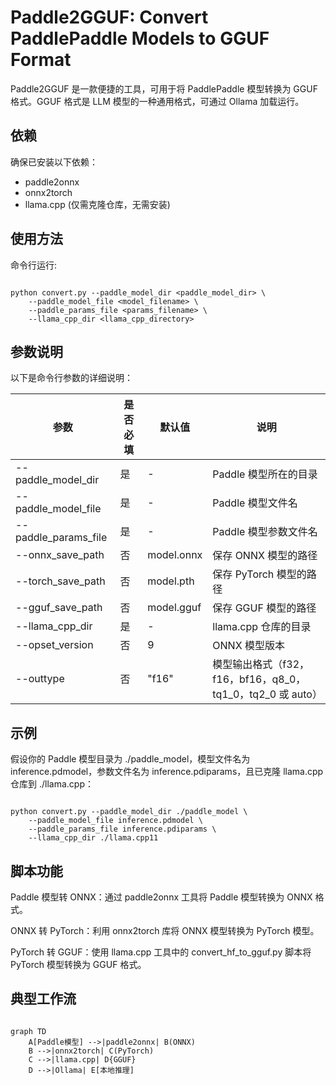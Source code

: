# Paddle2GGUF: Convert PaddlePaddle Models to GGUF Format

Paddle2GGUF 是一款便捷的工具，可用于将 PaddlePaddle 模型转换为 GGUF 格式。GGUF 格式是 LLM 模型的一种通用格式，可通过 Ollama 加载运行。

## 依赖

确保已安装以下依赖：

- paddle2onnx
- onnx2torch
- llama.cpp (仅需克隆仓库，无需安装)

## 使用方法

命令行运行:

``` shell

python convert.py --paddle_model_dir <paddle_model_dir> \
    --paddle_model_file <model_filename> \
    --paddle_params_file <params_filename> \
    --llama_cpp_dir <llama_cpp_directory>

```

## 参数说明

以下是命令行参数的详细说明：

| 参数                 | 是否必填 | 默认值     | 说明                                                       |
| -------------------- | -------- | ---------- | ---------------------------------------------------------- |
| --paddle_model_dir   | 是       | -          | Paddle 模型所在的目录                                      |
| --paddle_model_file  | 是       | -          | Paddle 模型文件名                                          |
| --paddle_params_file | 是       | -          | Paddle 模型参数文件名                                      |
| --onnx_save_path     | 否       | model.onnx | 保存 ONNX 模型的路径                                       |
| --torch_save_path    | 否       | model.pth  | 保存 PyTorch 模型的路径                                    |
| --gguf_save_path     | 否       | model.gguf | 保存 GGUF 模型的路径                                       |
| --llama_cpp_dir      | 是       | -          | llama.cpp 仓库的目录                                       |
| --opset_version      | 否       | 9          | ONNX 模型版本                                              |
| --outtype            | 否       | "f16"      | 模型输出格式（f32，f16，bf16，q8_0，tq1_0，tq2_0 或 auto） |

## 示例

假设你的 Paddle 模型目录为 ./paddle_model，模型文件名为 inference.pdmodel，参数文件名为 inference.pdiparams，且已克隆 llama.cpp 仓库到 ./llama.cpp：

``` shell

python convert.py --paddle_model_dir ./paddle_model \
    --paddle_model_file inference.pdmodel \
    --paddle_params_file inference.pdiparams \
    --llama_cpp_dir ./llama.cpp11

```

## 脚本功能

Paddle 模型转 ONNX：通过 paddle2onnx 工具将 Paddle 模型转换为 ONNX 格式。

ONNX 转 PyTorch：利用 onnx2torch 库将 ONNX 模型转换为 PyTorch 模型。

PyTorch 转 GGUF：使用 llama.cpp 工具中的 convert_hf_to_gguf.py 脚本将 PyTorch 模型转换为 GGUF 格式。

## 典型工作流

```mermaid

graph TD
    A[Paddle模型] -->|paddle2onnx| B(ONNX)
    B -->|onnx2torch| C(PyTorch)
    C -->|llama.cpp| D{GGUF}
    D -->|Ollama| E[本地推理]

```

